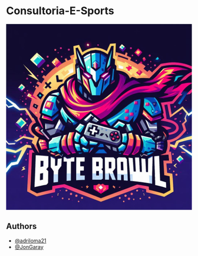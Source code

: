# Consultoria-E-Sports

![Logo](https://github.com/ByteBrawl-Consulting/Consultoria-E-Sports/blob/main/Logo.jpg)

## Authors

- [@adriloma21](https://github.com/adriloma21)
- [@JonGaray](https://github.com/JonGaray)
